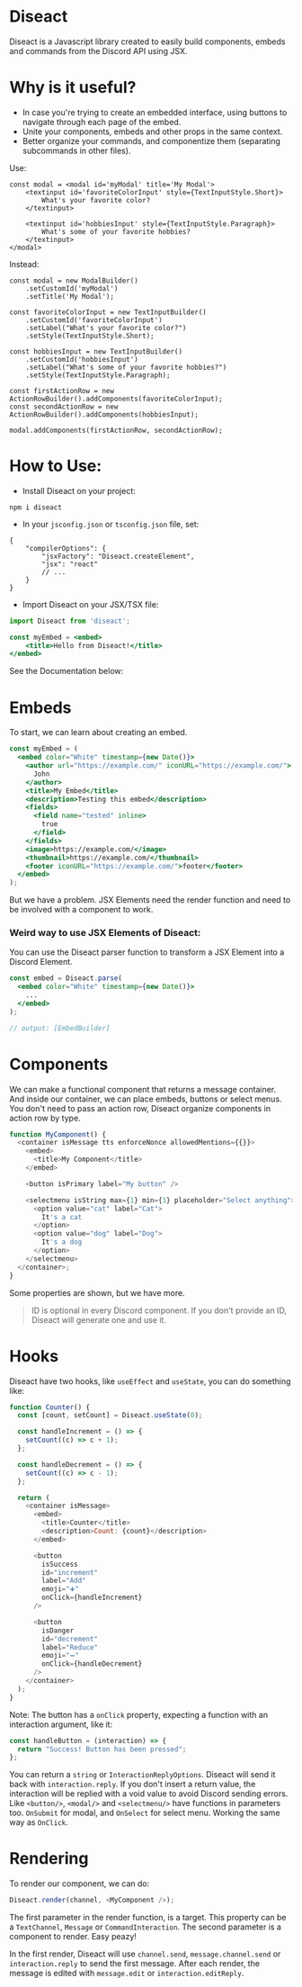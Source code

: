 # Diseact

Diseact is a Javascript library created to easily build components, embeds and commands from the Discord API using JSX.

# Why is it useful?

- In case you're trying to create an embedded interface, using buttons to navigate through each page of the embed.
- Unite your components, embeds and other props in the same context.
- Better organize your commands, and componentize them (separating subcommands in other files).

Use:
```tsx
const modal = <modal id='myModal' title='My Modal'>
	<textinput id='favoriteColorInput' style={TextInputStyle.Short}>
		What's your favorite color?
	</textinput>
	
	<textinput id='hobbiesInput' style={TextInputStyle.Paragraph}>
		What's some of your favorite hobbies?
	</textinput>
</modal>
```
Instead:
```tsx
const modal = new ModalBuilder()
	.setCustomId('myModal')
	.setTitle('My Modal');

const favoriteColorInput = new TextInputBuilder()
	.setCustomId('favoriteColorInput')
	.setLabel("What's your favorite color?")
	.setStyle(TextInputStyle.Short);

const hobbiesInput = new TextInputBuilder()
	.setCustomId('hobbiesInput')
	.setLabel("What's some of your favorite hobbies?")
	.setStyle(TextInputStyle.Paragraph);

const firstActionRow = new ActionRowBuilder().addComponents(favoriteColorInput);
const secondActionRow = new ActionRowBuilder().addComponents(hobbiesInput);

modal.addComponents(firstActionRow, secondActionRow);
```
# How to Use:
- Install Diseact on your project:
```
npm i diseact
```
- In your `jsconfig.json` or `tsconfig.json` file, set:
```jsonc
{
	"compilerOptions": {
		"jsxFactory": "Diseact.createElement",
		"jsx": "react"
		// ...
	}
}
```
- Import Diseact on your JSX/TSX file:
```jsx
import Diseact from 'diseact';

const myEmbed = <embed>
	<title>Hello from Diseact!</title>
</embed>
```

See the Documentation below:

# Embeds

To start, we can learn about creating an embed.

```jsx
const myEmbed = (
  <embed color="White" timestamp={new Date()}>
    <author url="https://example.com/" iconURL="https://example.com/">
      John
    </author>
    <title>My Embed</title>
    <description>Testing this embed</description>
    <fields>
      <field name="tested" inline>
        true
      </field>
    </fields>
    <image>https://example.com/</image>
    <thumbnail>https://example.com/</thumbnail>
    <footer iconURL="https://example.com/">footer</footer>
  </embed>
);
```

But we have a problem. JSX Elements need the render function and need to be involved with a component to work.

### Weird way to use JSX Elements of Diseact:

You can use the Diseact parser function to transform a JSX Element into a Discord Element.

```jsx
const embed = Diseact.parse(
  <embed color="White" timestamp={new Date()}>
    ...
  </embed>
);

// output: [EmbedBuilder]
```

# Components

We can make a functional component that returns a message container. And inside our container, we can place embeds, buttons or select menus. You don't need to pass an action row, Diseact organize components in action row by type.

```js
function MyComponent() {
  <container isMessage tts enforceNonce allowedMentions={{}}>
    <embed>
      <title>My Component</title>
    </embed>

    <button isPrimary label="My button" />

    <selectmenu isString max={1} min={1} placeholder="Select anything">
      <option value="cat" label="Cat">
        It's a cat
      </option>
      <option value="dog" label="Dog">
        It's a dog
      </option>
    </selectmenu>
  </container>;
}
```

Some properties are shown, but we have more.

> ID is optional in every Discord component. If you don't provide an ID, Diseact will generate one and use it.

# Hooks

Diseact have two hooks, like `useEffect` and `useState`, you can do something like:

```js
function Counter() {
  const [count, setCount] = Diseact.useState(0);

  const handleIncrement = () => {
    setCount((c) => c + 1);
  };

  const handleDecrement = () => {
    setCount((c) => c - 1);
  };

  return (
    <container isMessage>
      <embed>
        <title>Counter</title>
        <description>Count: {count}</description>
      </embed>

      <button
        isSuccess
        id="increment"
        label="Add"
        emoji="➕"
        onClick={handleIncrement}
      />

      <button
        isDanger
        id="decrement"
        label="Reduce"
        emoji="➖"
        onClick={handleDecrement}
      />
    </container>
  );
}
```

Note: The button has a `onClick` property, expecting a function with an interaction argument, like it:

```js
const handleButton = (interaction) => {
  return "Success! Button has been pressed";
};
```

You can return a `string` or `InteractionReplyOptions`. Diseact will send it back with `interaction.reply`. If you don't insert a return value, the interaction will be replied with a void value to avoid Discord sending errors. Like `<button/>`, `<modal/>` and `<selectmenu/>` have functions in parameters too. `OnSubmit` for modal, and `OnSelect` for select menu. Working the same way as `OnClick`.

# Rendering

To render our component, we can do:

```js
Diseact.render(channel, <MyComponent />);
```

The first parameter in the render function, is a target. This property can be a `TextChannel`, `Message` or `CommandInteraction`. The second parameter is a component to render. Easy peazy!

In the first render, Diseact will use `channel.send`, `message.channel.send` or `interaction.reply` to send the first message. After each render, the message is edited with `message.edit` or `interaction.editReply`.
